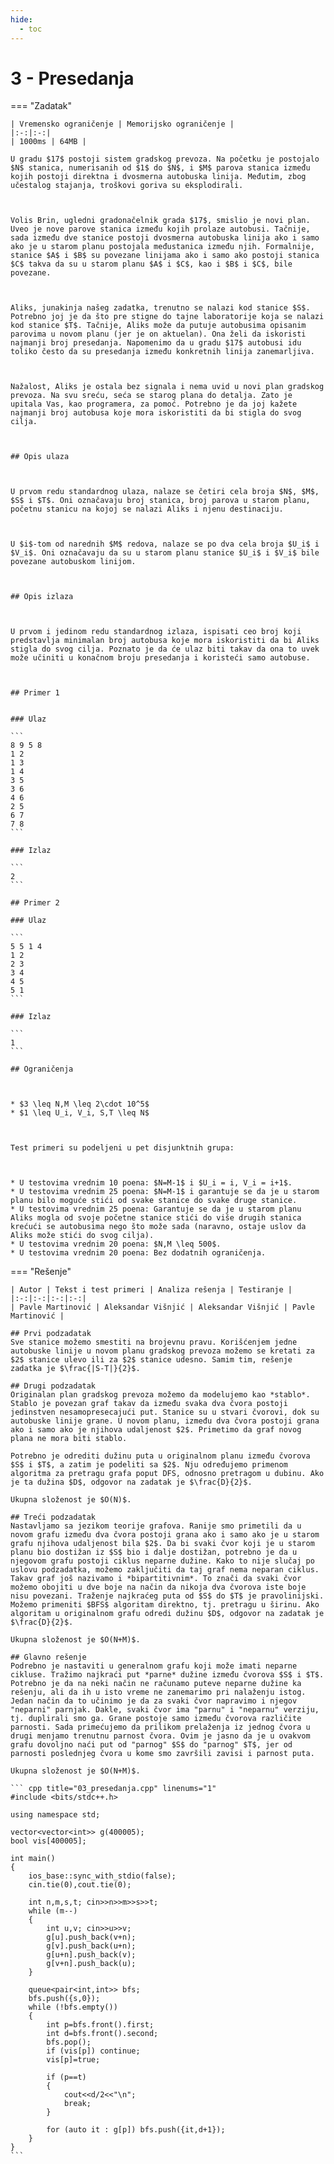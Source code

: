 ```yaml
---
hide:
  - toc
---
```


# 3 - Presedanja

=== "Zadatak"
	
	| Vremensko ograničenje | Memorijsko ograničenje |
	|:-:|:-:|
	| 1000ms | 64MB |
	
	U gradu $17$ postoji sistem gradskog prevoza. Na početku je postojalo $N$ stanica, numerisanih od $1$ do $N$, i $M$ parova stanica između kojih postoji direktna i dvosmerna autobuska linija. Međutim, zbog učestalog stajanja, troškovi goriva su eksplodirali.
	
	
	
	Volis Brin, ugledni gradonačelnik grada $17$, smislio je novi plan. Uveo je nove parove stanica između kojih prolaze autobusi. Tačnije, sada između dve stanice postoji dvosmerna autobuska linija ako i samo ako je u starom planu postojala međustanica između njih. Formalnije, stanice $A$ i $B$ su povezane linijama ako i samo ako postoji stanica $C$ takva da su u starom planu $A$ i $C$, kao i $B$ i $C$, bile povezane.
	
	
	
	Aliks, junakinja našeg zadatka, trenutno se nalazi kod stanice $S$. Potrebno joj je da što pre stigne do tajne laboratorije koja se nalazi kod stanice $T$. Tačnije, Aliks može da putuje autobusima opisanim parovima u novom planu (jer je on aktuelan). Ona želi da iskoristi najmanji broj presedanja. Napomenimo da u gradu $17$ autobusi idu toliko često da su presedanja između konkretnih linija zanemarljiva.
	
	
	
	Nažalost, Aliks je ostala bez signala i nema uvid u novi plan gradskog prevoza. Na svu sreću, seća se starog plana do detalja. Zato je upitala Vas, kao programera, za pomoć. Potrebno je da joj kažete najmanji broj autobusa koje mora iskoristiti da bi stigla do svog cilja.
	
	
	
	## Opis ulaza
	
	
	
	U prvom redu standardnog ulaza, nalaze se četiri cela broja $N$, $M$, $S$ i $T$. Oni označavaju broj stanica, broj parova u starom planu, početnu stanicu na kojoj se nalazi Aliks i njenu destinaciju.
	
	
	
	U $i$-tom od narednih $M$ redova, nalaze se po dva cela broja $U_i$ i $V_i$. Oni označavaju da su u starom planu stanice $U_i$ i $V_i$ bile povezane autobuskom linijom.
	
	
	
	## Opis izlaza
	
	
	
	U prvom i jedinom redu standardnog izlaza, ispisati ceo broj koji predstavlja minimalan broj autobusa koje mora iskoristiti da bi Aliks stigla do svog cilja. Poznato je da će ulaz biti takav da ona to uvek može učiniti u konačnom broju presedanja i koristeći samo autobuse.
	
	
	
	## Primer 1
	
	
	### Ulaz
	
	```
	8 9 5 8
	1 2
	1 3
	1 4
	3 5
	3 6
	4 6
	2 5
	6 7
	7 8
	```
	
	### Izlaz
	
	```
	2
	```
	
	## Primer 2
	
	### Ulaz
	
	```
	5 5 1 4
	1 2
	2 3
	3 4
	4 5
	5 1
	```
	
	### Izlaz
	
	```
	1
	```
	
	## Ograničenja
	
	
	
	* $3 \leq N,M \leq 2\cdot 10^5$
	* $1 \leq U_i, V_i, S,T \leq N$
	
	
	
	Test primeri su podeljeni u pet disjunktnih grupa:
	
	
	
	* U testovima vrednim 10 poena: $N=M-1$ i $U_i = i, V_i = i+1$.
	* U testovima vrednim 25 poena: $N=M-1$ i garantuje se da je u starom planu bilo moguće stići od svake stanice do svake druge stanice.
	* U testovima vrednim 25 poena: Garantuje se da je u starom planu Aliks mogla od svoje početne stanice stići do više drugih stanica krećući se autobusima nego što može sada (naravno, ostaje uslov da Aliks može stići do svog cilja).
	* U testovima vrednim 20 poena: $N,M \leq 500$.
	* U testovima vrednim 20 poena: Bez dodatnih ograničenja.
	
=== "Rešenje"
	
	| Autor | Tekst i test primeri | Analiza rеšenja | Testiranje |
	|:-:|:-:|:-:|:-:|
	| Pavle Martinović | Aleksandar Višnjić | Aleksandar Višnjić | Pavle Martinović |
	
	## Prvi podzadatak
	Sve stanice možemo smestiti na brojevnu pravu. Korišćenjem jedne autobuske linije u novom planu gradskog prevoza možemo se kretati za $2$ stanice ulevo ili za $2$ stanice udesno. Samim tim, rešenje zadatka je $\frac{|S-T|}{2}$.
	
	## Drugi podzadatak
	Originalan plan gradskog prevoza možemo da modelujemo kao *stablo*. Stablo je povezan graf takav da između svaka dva čvora postoji jedinstven nesamopresecajući put. Stanice su u stvari čvorovi, dok su autobuske linije grane. U novom planu, između dva čvora postoji grana ako i samo ako je njihova udaljenost $2$. Primetimo da graf novog plana ne mora biti stablo. 
	
	Potrebno je odrediti dužinu puta u originalnom planu između čvorova $S$ i $T$, a zatim je podeliti sa $2$. Nju određujemo primenom algoritma za pretragu grafa poput DFS, odnosno pretragom u dubinu. Ako je ta dužina $D$, odgovor na zadatak je $\frac{D}{2}$.
	
	Ukupna složenost je $O(N)$.
	
	## Treći podzadatak
	Nastavljamo sa jezikom teorije grafova. Ranije smo primetili da u novom grafu između dva čvora postoji grana ako i samo ako je u starom grafu njihova udaljenost bila $2$. Da bi svaki čvor koji je u starom planu bio dostižan iz $S$ bio i dalje dostižan, potrebno je da u njegovom grafu postoji ciklus neparne dužine. Kako to nije slučaj po uslovu podzadatka, možemo zaključiti da taj graf nema neparan ciklus. Takav graf još nazivamo i *bipartitivnim*. To znači da svaki čvor možemo obojiti u dve boje na način da nikoja dva čvorova iste boje nisu povezani. Traženje najkraćeg puta od $S$ do $T$ je pravolinijski. Možemo primeniti $BFS$ algoritam direktno, tj. pretragu u širinu. Ako algoritam u originalnom grafu odredi dužinu $D$, odgovor na zadatak je $\frac{D}{2}$.
	
	Ukupna složenost je $O(N+M)$.
	
	## Glavno rešenje
	Podrebno je nastaviti u generalnom grafu koji može imati neparne cikluse. Tražimo najkraći put *parne* dužine između čvorova $S$ i $T$. Potrebno je da na neki način ne računamo puteve neparne dužine ka rešenju, ali da ih u isto vreme ne zanemarimo pri nalaženju istog. Jedan način da to učinimo je da za svaki čvor napravimo i njegov "neparni" parnjak. Dakle, svaki čvor ima "parnu" i "neparnu" verziju, tj. duplirali smo ga. Grane postoje samo između čvorova različite parnosti. Sada primećujemo da prilikom prelaženja iz jednog čvora u drugi menjamo trenutnu parnost čvora. Ovim je jasno da je u ovakvom grafu dovoljno naći put od "parnog" $S$ do "parnog" $T$, jer od parnosti poslednjeg čvora u kome smo završili zavisi i parnost puta.
	
	Ukupna složenost je $O(N+M)$.
	
	``` cpp title="03_presedanja.cpp" linenums="1"
	#include <bits/stdc++.h>
	
	using namespace std;
	
	vector<vector<int>> g(400005);
	bool vis[400005];
	
	int main()
	{
	    ios_base::sync_with_stdio(false);
	    cin.tie(0),cout.tie(0);
	    
	    int n,m,s,t; cin>>n>>m>>s>>t;
	    while (m--)
	    {
	        int u,v; cin>>u>>v;
	        g[u].push_back(v+n);
	        g[v].push_back(u+n);
	        g[u+n].push_back(v);
	        g[v+n].push_back(u);
	    }
	    
	    queue<pair<int,int>> bfs;
	    bfs.push({s,0});
	    while (!bfs.empty())
	    {
	        int p=bfs.front().first;
	        int d=bfs.front().second;
	        bfs.pop();
	        if (vis[p]) continue;
	        vis[p]=true;
	        
	        if (p==t)
	        {
	            cout<<d/2<<"\n";
	            break;
	        }
	        
	        for (auto it : g[p]) bfs.push({it,d+1});
	    }
	}
	```
